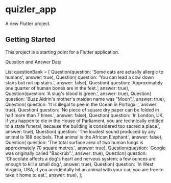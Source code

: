 # quizler_app

A new Flutter project.

## Getting Started

This project is a starting point for a Flutter application.

Question and Answer Data

List<Question> questionBank = [
Question(question: 'Some cats are actually allergic to humans', answer: true),
Question(
question: 'You can lead a cow down stairs but not up stairs.',
answer: false),
Question(
question: 'Approximately one quarter of human bones are in the feet.',
answer: true),
Question(question: 'A slug\'s blood is green.', answer: true),
Question(
question: 'Buzz Aldrin\'s mother\'s maiden name was \"Moon\".',
answer: true),
Question(
question: 'It is illegal to pee in the Ocean in Portugal.', answer: true),
Question(
question:
'No piece of square dry paper can be folded in half more than 7 times.',
answer: false),
Question(
question:
'In London, UK, if you happen to die in the House of Parliament, you are technically entitled to a state funeral, because the building is considered too sacred a place.',
answer: true),
Question(
question:
'The loudest sound produced by any animal is 188 decibels. That animal is the African Elephant.',
answer: false),
Question(
question:
'The total surface area of two human lungs is approximately 70 square metres.',
answer: true),
Question(question: 'Google was originally called \"Backrub\".', answer: true),
Question(
question:
'Chocolate affects a dog\'s heart and nervous system; a few ounces are enough to kill a small dog.',
answer: true),
Question(
question:
'In West Virginia, USA, if you accidentally hit an animal with your car, you are free to take it home to eat.',
answer: true),
];

